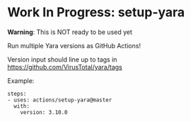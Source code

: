 # Work In Progress: setup-yara

**Warning**: This is NOT ready to be used yet

Run multiple Yara versions as GitHub Actions!

Version input should line up to tags in https://github.com/VirusTotal/yara/tags

Example:
```
steps:
- uses: actions/setup-yara@master
  with:
    version: 3.10.0
```
